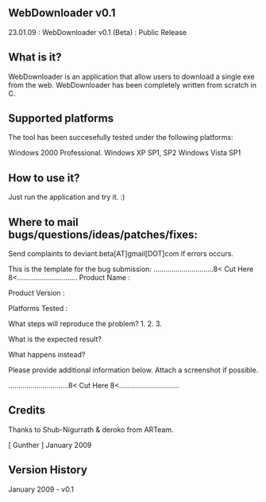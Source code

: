 WebDownloader v0.1
-------
 23.01.09 : WebDownloader v0.1 (Beta) : Public Release

What is it?
-----------
 WebDownloader is an application that allow users to download a 
 single exe from the web.
 WebDownloader has been completely written from scratch in C.
 
Supported platforms
-------------------
The tool has been succesefully tested under the following platforms:

 Windows 2000 Professional.
 Windows XP SP1, SP2
 Windows Vista SP1

 How to use it?
--------------
 Just run the application and try it. :)

Where to mail bugs/questions/ideas/patches/fixes:
-------------------------------------------------
 Send complaints to deviant.beta[AT]gmail[DOT]com if errors occurs.
 
 This is the template for the bug submission:
 ..............................8< Cut Here 8<..............................
 Product Name		: 
 
 Product Version	: 
 
 Platforms Tested	: 
 
 What steps will reproduce the problem?
 1. 
 2. 
 3. 
 
 What is the expected result?
 
 What happens instead?
 
 Please provide additional information below.  Attach a screenshot if possible. 

 ..............................8< Cut Here 8<..............................
 
Credits
-------
 Thanks to Shub-Nigurrath & deroko from ARTeam.

[ Gunther ] January 2009

Version History
---------------
January 2009 - v0.1
